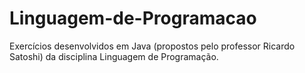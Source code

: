 # Linguagem-de-Programacao
Exercícios desenvolvidos em Java (propostos pelo professor Ricardo Satoshi) da disciplina Linguagem de Programação.
